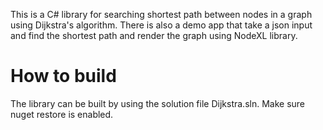 This is a C# library for searching shortest path between nodes in a graph using Dijkstra's algorithm. There is also a demo app that take a json input and find the shortest path and render the graph using NodeXL library.

# How to build
The library can be built by using the solution file Dijkstra.sln. Make sure nuget restore is enabled.
